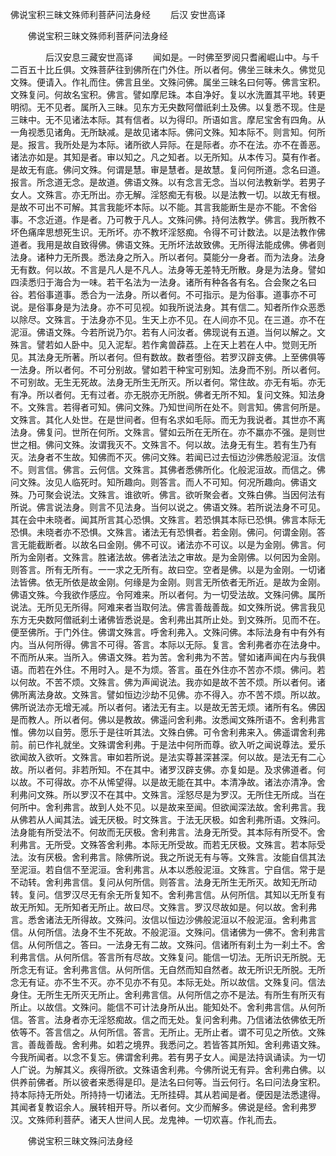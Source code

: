   佛说宝积三昧文殊师利菩萨问法身经
　　后汉 安世高译




　　佛说宝积三昧文殊师利菩萨问法身经

　　　　后汉安息三藏安世高译
　　闻如是。一时佛至罗阅只耆阇崛山中。与千二百五十比丘俱。文殊菩萨往到佛所在门外住。所以者何。佛坐三昧未久。佛觉见文殊。便请入。作礼而住。佛言且坐。文殊问佛。属坐三昧名曰何等。佛言宝积。文殊复问。何故名宝积。佛言。譬如摩尼珠。本自净好。复以水洗置其平地。转更明彻。无不见者。属所入三昧。见东方无央数阿僧祇刹土及佛。以复悉不现。住是三昧中。无不见诸法本际。其有信者。以为得印。所语如言。摩尼宝舍有四角。从一角视悉见诸角。无所缺减。是故见诸本际。佛问文殊。知本际不。则言知。何所是。报言。我所处是为本际。诸所欲人异际。在是际者。亦不在法。亦不在善恶。诸法亦如是。其知是者。审以知之。凡之知者。以无所知。从本传习。莫有作者。是故无有底。佛问文殊。何谓是慧。审是慧者。是故慧。复问何所道。念名曰道。报言。所念道无念。是故道。佛语文殊。以有念言无念。当以何法教新学。若男子女人。文殊言。亦无所出。亦无解。淫怒痴无有极。以是法教一切。以故无有根。是故不可出不可解。其言我能坏本际。以不能。其言我能断生是亦不能。不舍俗事。不念近道。作是者。乃可教于凡人。文殊问佛。持何法教学。佛言。我所教不坏色痛庠思想死生识。无所坏。亦不教坏淫怒痴。令得不可计数法。以是法教作佛道者。我用是故自致得佛。佛语文殊。无所坏法故致佛。无所得法能成佛。佛者则法身。诸种力无所畏。悉法身之所入。所以者何。莫能分一身者。而为法身。法身无有数。何以故。不言是凡人是不凡人。法身等无差特无所散。身是为法身。譬如四渎悉归于海合为一味。若干名法为一法身。诸所有种各各有名。合会聚之名曰谷。若俗事道事。悉合为一法身。所以者何。不可指示。是为俗事。道事亦不可说。是俗事身是为法身。亦不可见视。如我所说法身。其有信二。知者所作众恶悉以除尽。文殊言。于法身亦不见。生天上亦不见。在人间亦不见。在三道。亦不在泥洹。佛语文殊。今若所说乃尔。若有人问汝者。佛现说有五道。当何以解之。文殊言。譬若如人卧中。见入泥犁。若作禽兽薜荔。上在天上若在人中。觉则无所见。其法身无所著。所以者何。但有数故。数者堕俗。若罗汉辟支佛。上至佛俱等一法身。所以者何。不可分别故。譬如若干种宝可别知。法身而不别。所以者何。不可别故。无生无死故。法身无所生无所灭。所以者何。常住故。亦无有垢。亦无有净。所以者何。无有过者。亦无脱亦无所脱。佛者无所不知。复问文殊。知法身不。文殊言。若得者可知。佛问文殊。乃知世间所在处不。则言知。佛言何所是。文殊言。其化人处世。在是世间者。但有名求如毛际。而无为我说者。其世亦不离法身。佛复问。世所在何所。文殊言。譬如云所在无所在。亦不羸亦不强。是则世世之相。佛问文殊。汝谓我灭不。文殊言不。何以故。法身无有生。若有生乃有灭。法身者不生故。知佛而不灭。佛问文殊。若闻已过去恒边沙佛悉般泥洹。汝信不。则言信。佛言。云何信。文殊言。其佛者悉佛所化。化般泥洹故。而信之。佛问文殊。汝见人临死时。知所趣向。则答言。而人不可知。何况所趣向。佛语文殊。乃可聚会说法。文殊言。谁欲听。佛言。欲听聚会者。文殊白佛。当因何法有所说。佛言说法身。则言不见法身。当何以说之。佛语文殊。若所说法身不可见。其在会中未晓者。闻其所言其心恐惧。文殊言。若恐惧其本际已恐惧。佛言本际无恐惧。未晓者亦不恐惧。文殊言。诸法无有恐惧者。若金刚。佛问。何谓金刚。答言无能截断者。以故名曰金刚。佛不可议。诸法亦不可议。以是为金刚。佛言。何所为金刚者。文殊言。胜诸法故。佛者法法之审故。是为金刚佛。以何因为金刚。则答言。所有无所有。一一求之无所有。故曰空。空者是佛。以是为金刚。一切诸法皆佛。依无所依是故金刚。何缘是为金刚。则言无所依者无所近。是故为金刚。佛语文殊。今我欲作感应。令阿难来。所以者何。为一切受法故。文殊问佛。属所说法。无所见无所得。阿难来者当取何法。佛言善哉善哉。如文殊所说。佛言我见东方无央数阿僧祇刹土诸佛皆悉说是。舍利弗出其所止处。到文殊所。见而不在。便至佛所。于门外住。佛谓文殊言。呼舍利弗入。文殊问佛。本际法身有中有外有内。当从何所得。佛言不可得。答言。本际以无际。复言。舍利弗者亦在法身中。不而所从来。当所入。佛语文殊。若为苦。舍利弗为不苦。譬如诸声闻在内与我俱语。而若在外住。不用时入。是不为烦。答言。虽在外住亦不苦亦不烦。佛问。若以何故。不苦不烦。文殊言。佛为声闻说法。我亦如是故不苦不烦。所以者何。诸佛所离法身故。文殊言。譬如恒边沙劫不见佛。亦不得入。亦不苦不烦。所以故。佛所说法亦无增无减。所以者何。诸法无有主。以是故无苦无烦。诸所有名。佛因是而教人。所以者何。佛以是教故。佛遥问舍利弗。汝悉闻文殊所语不。舍利弗言惟。佛勿以自劳。愿乐于是往听其法。文殊白佛。可令舍利弗来入。佛遥谓舍利弗前。前已作礼就坐。文殊谓舍利弗。于是法中何所而尊。欲入听之闻说尊法。爱乐欲闻故入欲听。文殊言。审如若所说。是法实尊甚深甚深。何以故。是法无有二心故。所以者何。非若所知。不在其中。诸罗汉辟支佛。亦复如是。及求佛道者。何以故。不可得故。亦不从悕望得。以是故无能在其中。本清净故。诸法亦清净。舍利弗问文殊。所以罗汉不在其中。文殊言。淫怒尽是为罗汉。无所住无所成。当在何所中。舍利弗言。故到人处不见。以是故来至闻。但欲闻深法故。舍利弗言。我从佛若从人闻其法。诚无厌极。时文殊言。于法无厌极。如舍利弗所语。文殊问。法身能有所受法不。何故而无厌极。舍利弗言。法身无所受。其本际有所受不。舍利弗言。无所受。文殊答舍利弗。本际无所受故。而若无厌极。文殊言。若本际受法。汝有厌极。舍利弗言。除佛所说。我之所说无有与等。文殊言。汝能自信其法至泥洹。若自信不至泥洹。舍利弗言。从本以悉般泥洹。文殊言。宁自信。常于是不动转。舍利弗言信。复问从何所信。则答言。法身无所生无所灭。故知无所动转。复问。信罗汉尽无有余无所复知不。舍利弗言信。从何所信。其知以无所复有故无所知。无所知者无所止。故曰尽。文殊言。罗汉尽故如是。何以故。舍利弗言。悉舍诸法无所得故。文殊问。汝信以恒边沙佛般泥洹以不般泥洹。舍利弗言信。从何所信。法身不生不死故。不般泥洹。文殊问。信诸佛为一佛不。舍利弗言信。从何所信之。答曰。一法身无有二故。文殊问。信诸所有刹土为一刹土不。舍利弗言信。从何所信。答言所有尽故。文殊复问。能信一切法。无所识无所脱。无所念无有证。舍利弗言信。从何所信。无自然而知自然者。故无所识无所脱。无所念无有证。亦不生不灭。亦不见亦不有见。本际无处。所以故信。文殊复问。信法身住。无所生无所灭无所止。舍利弗言信。从何所信之亦不是法。有所生有所灭有所止。以故信。文殊问。能信不可计法身所从出。能知处不。舍利弗言信。从何所信。答言。法身者亦无淫怒痴故。信之而无处。复问舍利弗。乃信诸法依佛依无所依等不。答言信之。从何所信。答言。无所止。无所止者。谓不可见之所依。文殊言。善哉善哉。舍利弗。如若之境界。我悉问之。若皆答其所知。舍利弗语文殊。今我所闻者。以念不复忘。佛谓舍利弗。若有男子女人。闻是法持讽诵读。为一切人广说。为解其义。疾得所欲。文殊语舍利弗。今佛所说无有异。舍利弗白佛。以供养前佛者。所以彼者来悉得是印。是法名曰何等。当云何行。名曰问法身宝积。持本际持无所处。所持持一切诸法。无所挂碍。其从若闻是者。便因是法悉逮得。其闻者复教诏余人。展转相开导。所以者何。文少而解多。佛说是经。舍利弗罗汉。文殊师利菩萨。诸天人世间人民。龙鬼神。一切欢喜。作礼而去。

　　佛说宝积三昧文殊问法身经


